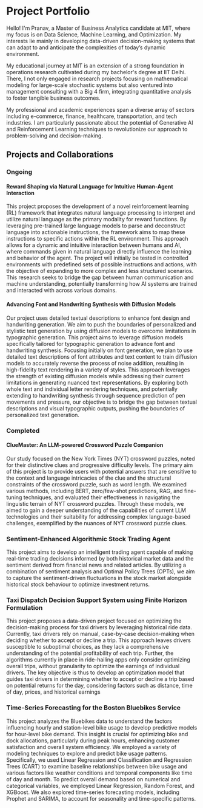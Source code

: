 # Project Portfolio

Hello! I'm Pranav, a Master of Business Analytics candidate at MIT, where my focus is on Data Science, Machine Learning, and Optimization. My interests lie mainly in developing data-driven decision-making systems that can adapt to and anticipate the complexities of today’s dynamic environment. 

My educational journey at MIT is an extension of a strong foundation in operations research cultivated during my bachelor's degree at IIT Delhi. There, I not only engaged in research projects focusing on mathematical modeling for large-scale stochastic systems but also ventured into management consulting with a Big 4 firm, integrating quantitative analysis to foster tangible business outcomes.

My professional and academic experiences span a diverse array of sectors including e-commerce, finance, healthcare, transportation, and tech industries. I am particularly passionate about the potential of Generative AI and Reinforcement Learning techniques to revolutionize our approach to problem-solving and decision-making.


## Projects and Collaborations

### Ongoing

#### Reward Shaping via Natural Language for Intuitive Human-Agent Interaction


This project proposes the development of a novel reinforcement learning (RL) framework that integrates natural language processing to interpret and utilize natural language as the primary modality for reward functions. By leveraging pre-trained large language models to parse and deconstruct language into actionable instructions, the framework aims to map these instructions to specific actions within the RL environment. This approach allows for a dynamic and intuitive interaction between humans and AI, where commands given in natural language directly influence the learning and behavior of the agent. The project will initially be tested in controlled environments with predefined sets of possible instructions and actions, with the objective of expanding to more complex and less structured scenarios. This research seeks to bridge the gap between human communication and machine understanding, potentially transforming how AI systems are trained and interacted with across various domains.

#### Advancing Font and Handwriting Synthesis with Diffusion Models

Our project uses detailed textual descriptions to enhance font design and handwriting generation. We aim to push the boundaries of personalized and stylistic text generation by using diffusion models to overcome limitations in typographic generation. This project aims to leverage diffusion models specifically tailored for typographic generation to advance font and handwriting synthesis. Focusing initially on font generation, we plan to use detailed text descriptions of font attributes and text content to train diffusion models to accurately reverse the process of noise addition, resulting in high-fidelity text rendering in a variety of styles. This approach leverages the strength of existing diffusion models while addressing their current limitations in generating nuanced text representations. By exploring both whole text and individual letter rendering techniques, and potentially extending to handwriting synthesis through sequence prediction of pen movements and pressure, our objective is to bridge the gap between textual descriptions and visual typographic outputs, pushing the boundaries of personalized text generation.



### Completed

#### ClueMaster: An LLM-powered Crossword Puzzle Companion

Our study focused on the New York Times (NYT) crossword puzzles, noted for their distinctive clues and progressive difficulty levels. The primary aim of this project is to provide users with potential answers that are sensitive to the context and language intricacies of the clue and the structural constraints of the crossword puzzle, such as word length. We examined various methods, including BERT, zero/few-shot predictions, RAG, and fine-tuning techniques, and evaluated their effectiveness in navigating the linguistic terrain of NYT crossword puzzles. Through these models, we aimed to gain a deeper understanding of the capabilities of current LLM technologies and their suitability for addressing complex language-based challenges, exemplified by the nuances of NYT crossword puzzle clues.

### Sentiment-Enhanced Algorithmic Stock Trading Agent

This project aims to develop an intelligent trading agent capable of making real-time trading decisions informed by both historical market data and the sentiment derived from financial news and related articles. By utilizing a combination of sentiment analysis and Optimal Policy Trees (OPTs), we aim to capture the sentiment-driven fluctuations in the stock market alongside historical stock behaviour to optimize investment returns.

### Taxi Dispatch Decision Support System using Finite Horizon Formulation
This project proposes a data-driven project focused on optimizing the decision-making process for taxi drivers by leveraging historical ride data. Currently, taxi drivers rely on manual, case-by-case decision-making when deciding whether to accept or decline a trip. This approach leaves drivers susceptible to suboptimal choices, as they lack a comprehensive understanding of the potential profitability of each trip. Further, the algorithms currently in place in ride-hailing apps only consider optimizing overall trips, without granularity to optimize the earnings of individual drivers. The key objective is thus to develop an optimization model that guides taxi drivers in determining whether to accept or decline a trip based on potential returns for the day, considering factors such as distance, time of day, prices, and historical earnings

### Time-Series Forecasting for the Boston Bluebikes Service

This project analyzes the Bluebikes data to understand the factors influencing hourly and station-level bike usage to develop predictive models for hour-level bike demand. This insight is crucial for optimizing bike and dock allocations, particularly during peak hours, enhancing customer satisfaction and overall system efficiency. We employed a variety of modeling techniques to explore and predict bike usage patterns. Specifically, we used Linear Regression and Classification and Regression Trees (CART) to examine baseline relationships between bike usage and various factors like weather conditions and temporal components like time of day and month. To predict overall demand based on numerical and categorical variables, we employed Linear Regression, Random Forest, and XGBoost. We also explored time-series forecasting models, including Prophet and SARIMA, to account for seasonality and time-specific patterns.



